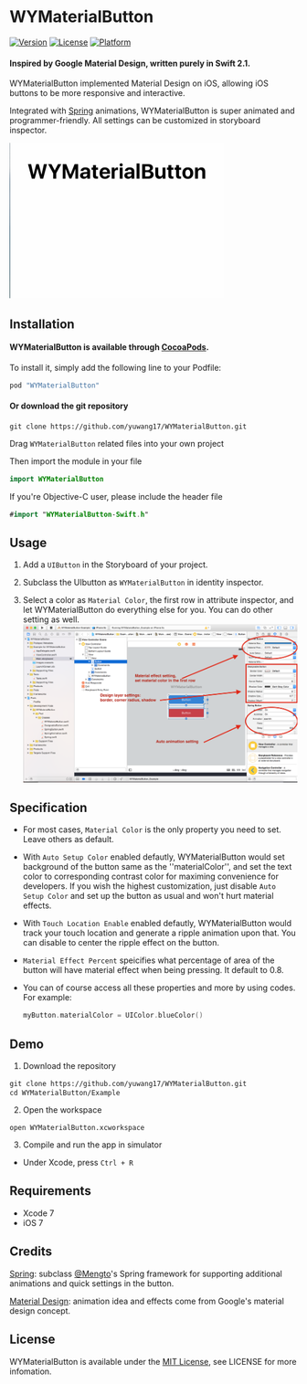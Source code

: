 # WYMaterialButton

[![Version](https://img.shields.io/cocoapods/v/WYMaterialButton.svg?style=flat)](http://cocoapods.org/pods/WYMaterialButton)
[![License](https://img.shields.io/cocoapods/l/WYMaterialButton.svg?style=flat)](http://cocoapods.org/pods/WYMaterialButton)
[![Platform](https://img.shields.io/cocoapods/p/WYMaterialButton.svg?style=flat)](http://cocoapods.org/pods/WYMaterialButton)

#### Inspired by Google Material Design, written purely in Swift 2.1. 

WYMaterialButton implemented Material Design on iOS, allowing iOS buttons to be more responsive and interactive.

Integrated with [Spring](https://github.com/MengTo/Spring) animations, WYMaterialButton is super animated and programmer-friendly. All settings can be customized in storyboard inspector.


<img src="./Screenshot/animation.gif" width="375" height="272"/>

## Installation

#### WYMaterialButton is available through [CocoaPods](http://cocoapods.org).

To install it, simply add the following line to your Podfile:

```ruby
pod "WYMaterialButton"
```


#### Or download the git repository
```fish
git clone https://github.com/yuwang17/WYMaterialButton.git
```

Drag ``WYMaterialButton`` related files into your own project

Then import the module in your file
```swift
import WYMaterialButton
```

If you're Objective-C user, please include the header file
```swift
#import "WYMaterialButton-Swift.h"
```

## Usage
1) Add a ``UIButton`` in the Storyboard of your project.

2) Subclass the UIbutton as ``WYMaterialButton`` in identity inspector.

3) Select a color as ``Material Color``, the first row in attribute inspector, and let WYMaterialButton do everything else for you. You can do other setting as well.
![](./Screenshot/instruction.png)


## Specification
* For most cases, ``Material Color`` is the only property you need to set. Leave others as default.

* With ``Auto Setup Color`` enabled defautly, WYMaterialButton would set background of the button same as the ''materialColor'', and set the text color to corresponding contrast color for maximing convenience for developers. If you wish the highest customization, just disable ``Auto Setup Color`` and set up the button as usual and won't hurt material effects.

* With ``Touch Location Enable`` enabled defautly, WYMaterialButton would track your touch location and generate a ripple animation upon that. You can disable to center the ripple effect on the button.

* ``Material Effect Percent`` speicifies what percentage of area of the button will have material effect when being pressing. It default to 0.8.

* You can of course access all these properties and more by using codes. For example:
  ```swift
  myButton.materialColor = UIColor.blueColor()
  ```


## Demo
1) Download the repository
```fish
git clone https://github.com/yuwang17/WYMaterialButton.git
cd WYMaterialButton/Example
```

2) Open the workspace
```fish
open WYMaterialButton.xcworkspace
```

3) Compile and run the app in simulator
* Under Xcode, press ``Ctrl + R``

## Requirements
* Xcode 7
* iOS 7

## Credits
[Spring](https://github.com/MengTo/Spring): subclass [@Mengto](https://twitter.com/MengTo)'s Spring framework for supporting additional animations and quick settings in the button.

[Material Design](https://www.google.com/design/spec/material-design/introduction.html): animation idea and effects come from Google's material design concept.

## License
WYMaterialButton is available under the [MIT License](LICENSE), see LICENSE for more infomation.

